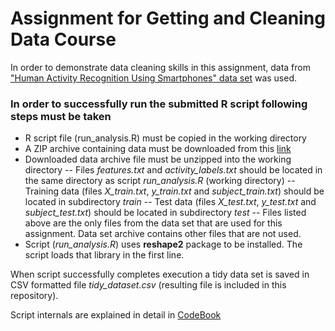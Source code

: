 # Assignment for Getting and Cleaning Data Course
In order to demonstrate data cleaning skills in this assignment, data from ["Human Activity Recognition Using Smartphones" data set](http://archive.ics.uci.edu/ml/datasets/Human+Activity+Recognition+Using+Smartphones) was used.

### In order to successfully run the submitted R script following steps must be taken
- R script file (run_analysis.R) must be copied in the working directory
- A ZIP archive containing data must be downloaded from this [link](https://d396qusza40orc.cloudfront.net/getdata%2Fprojectfiles%2FUCI%20HAR%20Dataset.zip)
- Downloaded data archive file must be unzipped into the working directory
-- Files *features.txt* and *activity_labels.txt* should be located in the same directory as script *run_analysis.R* (working directory)
-- Training data (files *X_train.txt*, *y_train.txt* and *subject_train.txt*) should be located in subdirectory *train*
-- Test data (files *X_test.txt*, *y_test.txt* and *subject_test.txt*) should be located in subdirectory *test*
-- Files listed above are the only files from the data set that are used for this assignment. Data set archive contains other files that are not used.
- Script (*run_analysis.R*) uses __reshape2__ package to be installed. The script loads that library in the first line.

When script successfully completes execution a tidy data set is saved in CSV formatted file *tidy_dataset.csv* (resulting file is included in this repository).

Script internals are explained in detail in [CodeBook](CodeBook.md)